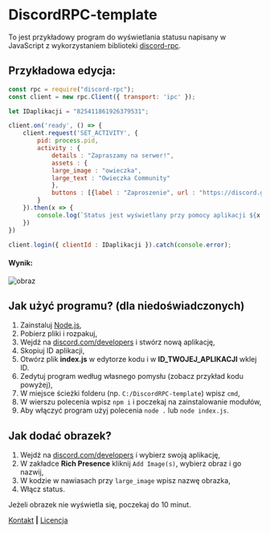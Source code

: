 # DiscordRPC-template
To jest przykładowy program do wyświetlania statusu napisany w JavaScript z wykorzystaniem biblioteki [discord-rpc](https://www.npmjs.com/package/discord-rpc).

## Przykładowa edycja:
```javascript
const rpc = require("discord-rpc");
const client = new rpc.Client({ transport: 'ipc' });

let IDaplikacji = "825411861926379531";

client.on('ready', () => {
    client.request('SET_ACTIVITY', {
        pid: process.pid,
        activity : {
            details : "Zapraszamy na serwer!",
            assets : {
            large_image : "owieczka", 
            large_text : "Owieczka Community"
            },
            buttons : [{label : "Zaproszenie", url : "https://discord.gg/FaufFzNSSB"}]
        }
    }).then(x => {
        console.log(`Status jest wyświetlany przy pomocy aplikacji ${x.name}!`)
    })
})

client.login({ clientId : IDaplikacji }).catch(console.error);
```
#### Wynik:
![obraz](https://user-images.githubusercontent.com/62960395/115250108-8e6a6300-a129-11eb-8c42-25ac8c0d4b90.png)


## Jak użyć programu? (dla niedoświadczonych)
1. Zainstaluj [Node.js](https://nodejs.org/en/),
2. Pobierz pliki i rozpakuj,
3. Wejdź na [discord.com/developers](https://discord.com/developers) i stwórz nową aplikację,
4. Skopiuj ID aplikacji,
5. Otwórz plik **index.js** w edytorze kodu i w **ID_TWOJEJ_APLIKACJI** wklej ID.
6. Zedytuj program według własnego pomysłu (zobacz przykład kodu powyżej),
7. W miejsce ścieżki folderu (np. `C:/DiscordRPC-template`) wpisz `cmd`,
8. W wierszu polecenia wpisz `npm i` i poczekaj na zainstalowanie modułów,
9. Aby włączyć program użyj polecenia `node .` lub `node index.js`.

## Jak dodać obrazek?
1. Wejdź na [discord.com/developers](https://discord.com/developers) i wybierz swoją aplikację,
2. W zakładce **Rich Presence** kliknij `Add Image(s)`, wybierz obraz i go nazwij,
3. W kodzie w nawiasach przy `large_image` wpisz nazwę obrazka,
4. Włącz status.

Jeżeli obrazek nie wyświetla się, poczekaj do 10 minut.

[Kontakt](https://discord.com/users/684739865598099490) **|** [Licencja](LICENSE)
